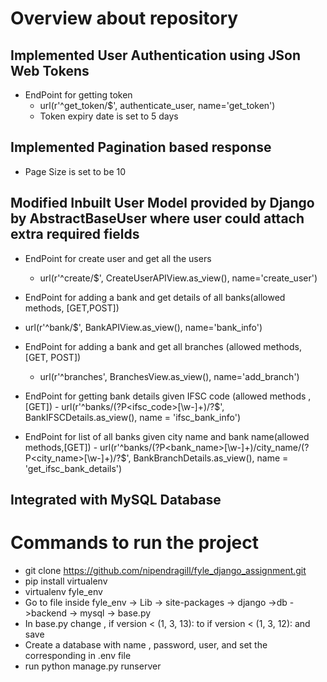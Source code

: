 # Overview about repository

## Implemented User Authentication using JSon Web Tokens
- EndPoint for getting token
  - url(r'^get_token/$', authenticate_user, name='get_token')
  - Token expiry date is set to 5 days
  
## Implemented Pagination based response
- Page Size is set to be 10

## Modified Inbuilt User Model provided by Django by AbstractBaseUser where user could attach extra required fields
- EndPoint for create user and get all the users
  - url(r'^create/$', CreateUserAPIView.as_view(), name='create_user')
 
 - EndPoint for adding a bank and get details of all banks(allowed methods, [GET,POST])
  - url(r'^bank/$', BankAPIView.as_view(), name='bank_info')
  
  - EndPoint for adding a bank and get all branches (allowed methods, [GET, POST])
    - url(r'^branches', BranchesView.as_view(), name='add_branch')
   
   - EndPoint for getting bank details given IFSC code (allowed methods , [GET])
    - url(r'^banks/(?P<ifsc_code>[\w-]+)/?$', BankIFSCDetails.as_view(), name = 'ifsc_bank_info')
    
   - EndPoint for list of all banks given city name and bank name(allowed methods,[GET])
    -     url(r'^banks/(?P<bank_name>[\w-]+)/city_name/(?P<city_name>[\w-]+)/?$', BankBranchDetails.as_view(), name = 'get_ifsc_bank_details')

  
## Integrated with MySQL Database

# Commands to run the project

- git clone https://github.com/nipendragill/fyle_django_assignment.git
- pip install virtualenv
- virtualenv fyle_env
- Go to file inside fyle_env -> Lib -> site-packages -> django ->db ->backend -> mysql -> base.py
- In base.py change , if version < (1, 3, 13): to if version < (1, 3, 12): and save
- Create a database with name , password, user, and set the corresponding in .env file
- run python manage.py runserver
